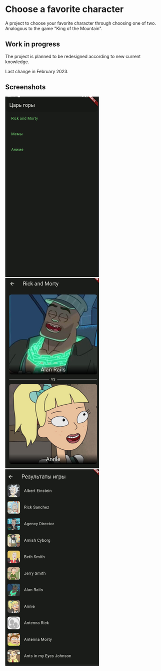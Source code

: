 # Choose a favorite character

A project to choose your favorite character through choosing one of two. 
Analogous to the game "King of the Mountain".

## Work in progress

The project is planned to be redesigned according to new current knowledge.

Last change in February 2023.

## Screenshots
<p>
<img src="https://github.com/Luwirispok/choose_favorite_character/blob/master/screenshots/screen_1.png" width="300">
<img src="https://github.com/Luwirispok/choose_favorite_character/blob/master/screenshots/screen_2.png" width="300">
<img src="https://github.com/Luwirispok/choose_favorite_character/blob/master/screenshots/screen_3.png" width="300">
</p>

